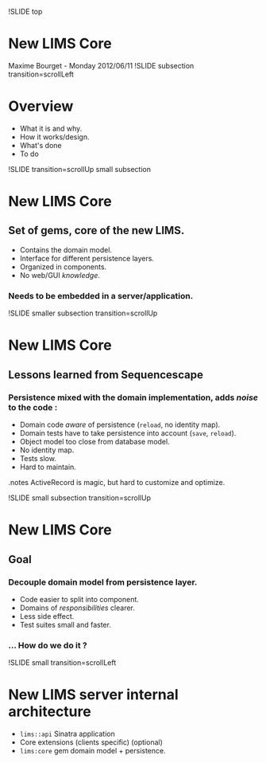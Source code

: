 !SLIDE top
# New LIMS Core
Maxime Bourget - Monday 2012/06/11
!SLIDE subsection transition=scrollLeft
# Overview
* What it is and why.
* How it works/design.
* What's done
* To do

!SLIDE transition=scrollUp  small subsection
# New LIMS Core
##  Set of gems, core of the new LIMS.  

* Contains the  domain model.
* Interface for different persistence layers.
* Organized in components.
* No web/GUI *knowledge*.

### Needs to be embedded in a server/application.


!SLIDE smaller subsection transition=scrollUp
# New LIMS Core
## Lessons learned from Sequencescape
### Persistence mixed with the domain implementation, adds *noise* to the code :

* Domain code *aware* of persistence (`reload`, no identity map).
* Domain tests have to take persistence into account (`save`, `reload`).
* Object model too close from database model.
* No identity map.
* Tests slow.
* Hard to maintain.

.notes ActiveRecord is magic, but hard to customize and optimize.

!SLIDE small subsection transition=scrollUp
# New LIMS Core
## Goal
### Decouple domain model from persistence layer.
* Code easier to split into component.
* Domains of *responsibilities* clearer.
* Less side effect.
* Test suites small and faster.
### ...     How do we do it ?


!SLIDE small transition=scrollLeft
# New LIMS server internal architecture

*  `lims::api`  Sinatra application
* Core extensions (clients specific) (optional)
* `lims:core` gem domain  model + persistence.
